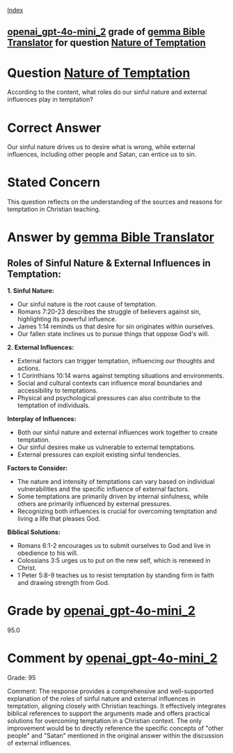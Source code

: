 
[Index](../../../../index.md)
## [openai_gpt-4o-mini_2](../../../grading_models/openai_gpt-4o-mini_2.md) grade of [gemma Bible Translator](../../../answering_models/gemma_Bible_Translator.md) for question [Nature of Temptation](../../../questions/Nature_of_Temptation.md)

# Question [Nature of Temptation](../../../questions/Nature_of_Temptation.md)
According to the content, what roles do our sinful nature and external influences play in temptation?

# Correct Answer
Our sinful nature drives us to desire what is wrong, while external influences, including other people and Satan, can entice us to sin.

# Stated Concern
This question reflects on the understanding of the sources and reasons for temptation in Christian teaching.

# Answer by [gemma Bible Translator](../../../answering_models/gemma_Bible_Translator.md)
## Roles of Sinful Nature & External Influences in Temptation:

**1. Sinful Nature:**

* Our sinful nature is the root cause of temptation.
* Romans 7:20-23 describes the struggle of believers against sin, highlighting its powerful influence.
* James 1:14 reminds us that desire for sin originates within ourselves.
* Our fallen state inclines us to pursue things that oppose God's will.

**2. External Influences:**

* External factors can trigger temptation, influencing our thoughts and actions.
* 1 Corinthians 10:14 warns against tempting situations and environments.
* Social and cultural contexts can influence moral boundaries and accessibility to temptations.
* Physical and psychological pressures can also contribute to the temptation of individuals.


**Interplay of Influences:**

* Both our sinful nature and external influences work together to create temptation.
* Our sinful desires make us vulnerable to external temptations.
* External pressures can exploit existing sinful tendencies.

**Factors to Consider:**

* The nature and intensity of temptations can vary based on individual vulnerabilities and the specific influence of external factors.
* Some temptations are primarily driven by internal sinfulness, while others are primarily influenced by external pressures.
* Recognizing both influences is crucial for overcoming temptation and living a life that pleases God.

**Biblical Solutions:**

* Romans 6:1-2 encourages us to submit ourselves to God and live in obedience to his will.
* Colossians 3:5 urges us to put on the new self, which is renewed in Christ.
* 1 Peter 5:8-9 teaches us to resist temptation by standing firm in faith and drawing strength from God.

# Grade by [openai_gpt-4o-mini_2](../../../grading_models/openai_gpt-4o-mini_2.md)
95.0

# Comment by [openai_gpt-4o-mini_2](../../../grading_models/openai_gpt-4o-mini_2.md)
Grade: 95

Comment: The response provides a comprehensive and well-supported explanation of the roles of sinful nature and external influences in temptation, aligning closely with Christian teachings. It effectively integrates biblical references to support the arguments made and offers practical solutions for overcoming temptation in a Christian context. The only improvement would be to directly reference the specific concepts of "other people" and "Satan" mentioned in the original answer within the discussion of external influences.
